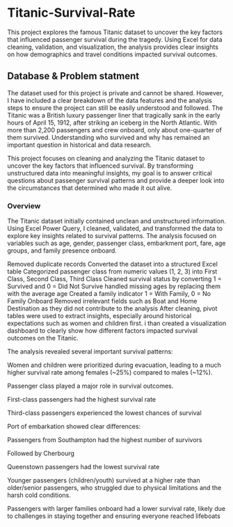 # Titanic-Survival-Rate
This project explores the famous Titanic dataset to uncover the key factors that influenced passenger survival during the tragedy. Using Excel for data cleaning, validation, and visualization, the analysis provides clear insights on how demographics and travel conditions impacted survival outcomes.

## Database & Problem statment
The dataset used for this project is private and cannot be shared. However, I have included a clear breakdown of the data features and the analysis steps to ensure the project can still be easily understood and followed.
The Titanic was a British luxury passenger liner that tragically sank in the early hours of April 15, 1912, after striking an iceberg in the North Atlantic. With more than 2,200 passengers and crew onboard, only about one-quarter of them survived. Understanding who survived and why has remained an important question in historical and data research.

This project focuses on cleaning and analyzing the Titanic dataset to uncover the key factors that influenced survival. By transforming unstructured data into meaningful insights, my goal is to answer critical questions about passenger survival patterns and provide a deeper look into the circumstances that determined who made it out alive.

### Overview
The Titanic dataset initially contained unclean and unstructured information. Using Excel Power Query, I cleaned, validated, and transformed the data to explore key insights related to survival patterns. The analysis focused on variables such as age, gender, passenger class, embarkment port, fare, age groups, and family presence onboard.

Removed duplicate records
Converted the dataset into a structured Excel table
Categorized passenger class from numeric values (1, 2, 3) into
First Class, Second Class, Third Class
Cleaned survival status by converting 1 = Survived and 0 = Did Not Survive
handled missing ages by replacing them with the average age
Created a family indicator 1 = With Family, 0 = No Family Onboard Removed irrelevant fields such as Boat and Home Destination as they did not contribute to the analysis
After cleaning, pivot tables were used to extract insights, especially around historical expectations such as women and children first. i than created a visualization dashboard to clearly show how different factors impacted survival outcomes on the Titanic.

The analysis revealed several important survival patterns:

Women and children were prioritized during evacuation, leading to a much higher survival rate among females (~25%) compared to males (~12%).

Passenger class played a major role in survival outcomes.

First-class passengers had the highest survival rate

Third-class passengers experienced the lowest chances of survival

Port of embarkation showed clear differences:

Passengers from Southampton had the highest number of survivors

Followed by Cherbourg

Queenstown passengers had the lowest survival rate

Younger passengers (children/youth) survived at a higher rate than older/senior passengers, who struggled due to physical limitations and the harsh cold conditions.

Passengers with larger families onboard had a lower survival rate, likely due to challenges in staying together and ensuring everyone reached lifeboats
